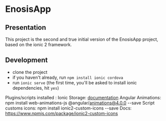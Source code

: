 # EnosisApp

## Presentation
This project is the second and true initial version of the EnosisApp project, based on the ionic 2 framework.

## Development
* clone the project
* if you haven't already, run `npm install ionic cordova`
* run `ionic serve` (the first time, you'll be asked to install ionic dependencies, hit `yes`)

Plugins/scripts installed :
Ionic Storage: <a href="https://ionicframework.com/docs/storage/">documentation</a>
Angular Animations: npm install web-animations-js @angular/animations@4.0.0 --save
Script customs icons: npm install ionic2-custom-icons --save
		      Docs: https://www.npmjs.com/package/ionic2-custom-icons
